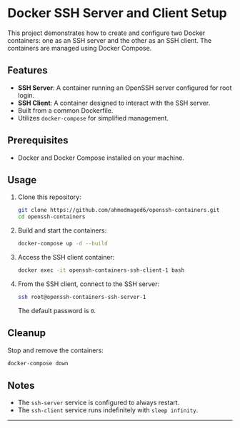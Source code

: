 # Docker SSH Server and Client Setup

This project demonstrates how to create and configure two Docker containers: one as an SSH server and the other as an SSH client. The containers are managed using Docker Compose.

## Features
- **SSH Server**: A container running an OpenSSH server configured for root login.
- **SSH Client**: A container designed to interact with the SSH server.
- Built from a common Dockerfile.
- Utilizes `docker-compose` for simplified management.

## Prerequisites
- Docker and Docker Compose installed on your machine.

## Usage
1. Clone this repository:
   ```bash
   git clone https://github.com/ahmedmaged6/openssh-containers.git
   cd openssh-containers
   ```

2. Build and start the containers:
   ```bash
   docker-compose up -d --build
   ```

3. Access the SSH client container:
   ```bash
   docker exec -it openssh-containers-ssh-client-1 bash
   ```

4. From the SSH client, connect to the SSH server:
   ```bash
   ssh root@openssh-containers-ssh-server-1
   ```
   The default password is `0`.


## Cleanup
Stop and remove the containers:
```bash
docker-compose down
```

## Notes
- The `ssh-server` service is configured to always restart.
- The `ssh-client` service runs indefinitely with `sleep infinity`.

---

